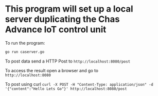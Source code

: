 # This program will set up a local server duplicating the Chas Advance IoT control unit

To run the program:  

```bash
go run caserver.go
```

To post data send a HTTP Post to
`http://localhost:8080/post`  

To access the result open a browser and go to  
`http://localhost:8080`  

To post using curl
`curl -X POST -H "Content-Type: application/json" -d '{"content":"Hello Lets Go"}' http://localhost:8080/post`
